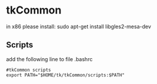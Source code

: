 # tkCommon

in x86 please install:
 sudo apt-get install libgles2-mesa-dev

## Scripts

add the following line to file .bashrc
```
#tkCommon scripts
export PATH="$HOME/tk/tkCommon/scripts:$PATH"
```